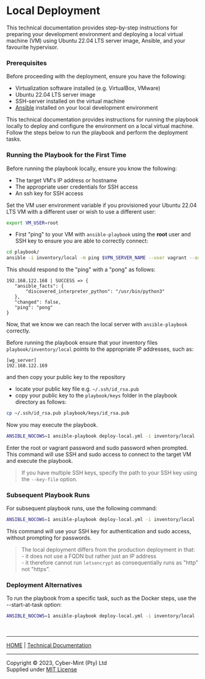 # Local Deployment

This technical documentation provides step-by-step instructions for preparing your development environment and deploying a local virtual machine (VM) using Ubuntu 22.04 LTS server image, Ansible, and your favourite hypervisor.

### Prerequisites

Before proceeding with the deployment, ensure you have the following:

- Virtualization software installed (e.g. VirtualBox, VMware)
- Ubuntu 22.04 LTS server image
- SSH-server installed on the virtual machine
- [Ansible](./install_ansible.md) installed on your local development environment

This technical documentation provides instructions for running the playbook locally to deploy and configure the environment on a local virtual machine. Follow the steps below to run the playbook and perform the deployment tasks.

### Running the Playbook for the First Time

Before running the playbook locally, ensure you know the following:

- The target VM's IP address or hostname
- The appropriate user credentials for SSH access
- An ssh key for SSH access

Set the VM user environment variable if you provisioned your Ubuntu 22.04 LTS VM with a different user or wish to use a different user:

```bash
export VM_USER=root
```

* First "ping" to your VM with `ansible-playbook` using the **root** user and SSH key to ensure you are able to correctly connect:

```bash
cd playbook/
ansible -i inventory/local -m ping $VPN_SERVER_NAME --user vagrant --ask-pass
```
This should respond to the "ping" with a "pong" as follows:

 ```text
192.168.122.168 | SUCCESS => {
    "ansible_facts": {
        "discovered_interpreter_python": "/usr/bin/python3"
    },
    "changed": false,
    "ping": "pong"
}
 ```

Now, that we know we can reach the local server with `ansible-playbook` correctly.

Before running the playbook ensure that your inventory files `playbook/inventory/local` points to the appropriate IP addresses, such as:

```
[wg_server]
192.168.122.169
```

and then copy your public key to the repository

- locate your public key file e.g. `~/.ssh/id_rsa.pub`
- copy your public key to the `playbook/keys` folder in the playbook directory as follows:
  
```bash
cp ~/.ssh/id_rsa.pub playbook/keys/id_rsa.pub
```

Now you may execute the playbook.

```bash
ANSIBLE_NOCOWS=1 ansible-playbook deploy-local.yml -i inventory/local -u $VM_USER --ask-pass --ask-become-pass
```
Enter the root or vagrant password and sudo password when prompted.  This command will use SSH and sudo access to connect to the target VM and execute the playbook.

> If you have multiple SSH keys, specify the path to your SSH key using the `--key-file` option.

### Subsequent Playbook Runs

For subsequent playbook runs, use the following command:

```bash
ANSIBLE_NOCOWS=1 ansible-playbook deploy-local.yml -i inventory/local -u vagrant
```

This command will use your SSH key for authentication and sudo access, without prompting for passwords.

> The local deployment differs from the production deployment in that:<br>- it does not use a FQDN but rather just an IP address<br>- it therefore cannot run `letsencrypt` as consequentially runs as "http" not "https".<br>

### Deployment Alternatives

To run the playbook from a specific task, such as the Docker steps, use the --start-at-task option:

```bash
ANSIBLE_NOCOWS=1 ansible-playbook deploy-local.yml -i inventory/local -u vagrant --start-at-task="docker"
```

<br>

---
[HOME](../README.md) | [Technical Documentation](./README.md)

---
Copyright &copy; 2023, Cyber-Mint (Pty) Ltd<br>
Supplied under [MIT License](../LICENSE)